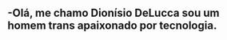 -Olá, me chamo Dionísio DeLucca sou um homem trans apaixonado por tecnologia.
- 

<!---
DionisioDelucca/DionisioDelucca is a ✨ special ✨ repository because its `README.md` (this file) appears on your GitHub profile.
You can click the Preview link to take a look at your changes.
--->
